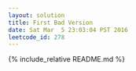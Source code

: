 ```yaml
---
layout: solution
title: First Bad Version
date: Sat Mar  5 23:03:04 PST 2016
leetcode_id: 278
---
```

{% include_relative README.md %}

